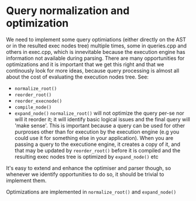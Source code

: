 # Query normalization and optimization
We need to implement some query optimiations (either directly on the AST or in the resulted exec nodes tree) multiple times, some in queries.cpp and others in exec.cpp, which is innevitable because
the execution engine has information not available during parsing. There are many opportunities for optimizations and it is important that we get this right and that we continously look for
more ideas, because query processing is almost all about the cost of evaluating the execution nodes tree.
See:
- `normalize_root()`
- `reorder_root()`
- `reorder_execnode()`
- `compile_node()`
- `expand_node()`
`normalize_root()` will not optimize the query per-se nor will it reorder it; it will identify basic logical issues and the final query will 'make sense'. This is important because a query
can be used for other purproses other than for execution by the execution engine (e.g you could use it for something else in your application).
When you are passing a query to the executione engine, it creates a copy of it, and that may be updated by `reorder_root()` before it is compiled and the resulting exec nodes tree is optimized by `expand_node()` etc

It's easy to extend and enhance the optimiser and parser though, so whenever we identify opportunities to do so, it should be trivial to implement them.

Optimizations are implemented in `normalize_root()` and `expand_node()`

